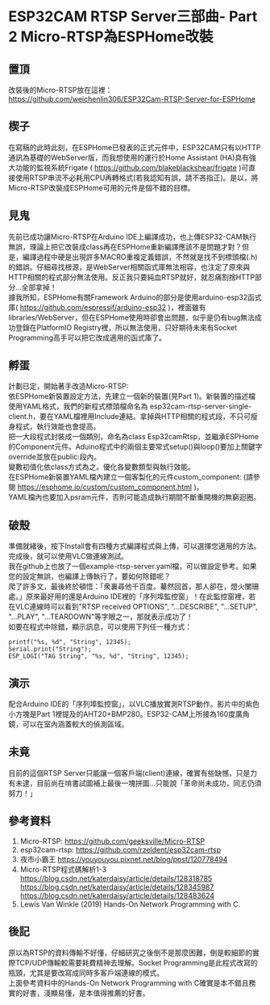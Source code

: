 # ESP32CAM RTSP Server三部曲- Part 2 Micro-RTSP為ESPHome改裝

## 置頂

改裝後的Micro-RTSP放在這裡：<https://github.com/weichenlin306/ESP32Cam-RTSP-Server-for-ESPHome>

## 楔子

在寫稿的此時此刻，在ESPHome已發表的正式元件中，ESP32CAM只有以HTTP通訊為基礎的WebServer版，而我想使用的運行於Home Assistant (HA)具有強大功能的監視系統Frigate ( <https://github.com/blakeblackshear/frigate> )可直接使用RTSP串流不必耗用CPU再轉格式(若我認知有誤，請不吝指正)。是以，將Micro-RTSP改裝成ESPHome可用的元件是個不錯的目標。

## 見鬼

先前已成功讓Micro-RTSP在Arduino IDE上編譯成功，也上傳ESP32-CAM執行無誤，理論上把它改裝成class再在ESPHome重新編譯應該不是問題才對？但是，編譯過程中硬是出現許多MACRO重複定義錯誤，不然就是找不到標頭檔(.h)的錯誤。仔細尋找根源，是WebServer相關函式庫無法相容，也注定了原來與HTTP相關的程式部分無法使用。反正我只要純血RTSP就好，就忍痛割捨HTTP部分...全部拿掉！  
據我所知，ESPHome有關Framework Arduino的部分是使用arduino-esp32函式庫( <https://github.com/espressif/arduino-esp32> )，裡面雖有libraries/WebServer，但在ESPHome使用時卻會出問題，似乎是仍有bug無法成功登錄在PlatformIO Registry裡，所以無法使用，只好期待未來有Socket Programming高手可以把它改成適用的函式庫了。

## 孵蛋

計劃已定，開始著手改造Micro-RTSP:  
依ESPHome新裝置設定方法，先建立一個新的裝置(見Part 1)。新裝置的描述檔使用YAML格式，我們的新程式標頭檔命名為 esp32cam-rtsp-server-single-client.h，要在YAML檔裡用Include連結。拿掉與HTTP相關的程式段，不只可瘦身程式，執行效能也會提高。  
把一大段程式封裝成一個類別，命名為class Esp32camRtsp，並繼承ESPHome的Component元件。Aduino程式中的兩個主要常式setup()與loop()要加上關鍵字override並放在public:段內。  
變數初值化依class方式為之。優化各變數類型與執行效能。  
在ESPHome新裝置YAML檔內建立一個客製化的元件custom_component: (請參閱 <https://esphome.io/custom/custom_component.html> )。  
YAML檔內也要加入psram元件，否則可能造成執行期間不斷重開機的無窮迴圈。

## 破殼

準備就緒後，按下Install會有四種方式編譯程式與上傳，可以選擇您適用的方法。完成後，就可以使用VLC做連線測試。  
我在github上也放了一個example-rtsp-server.yaml檔，可以做設定參考。如果您的設定無誤，也編譯上傳執行了，要如何除錯呢？  
爬了許多文，最後終於頓悟：「衆裏尋他千百度。驀然回首，那人卻在，燈火闌珊處。」原來最好用的還是Arduino IDE裡的「序列埠監控窗」！在此監控窗裡，若在VLC連線時可以看到"RTSP received OPTIONS", "...DESCRIBE", "...SETUP", "...PLAY", "...TEARDOWN"等字眼之一，那就表示成功了！  
如要在程式中除錯，顯示訊息，可以使用下列任一種方式：

    printf("%s, %d", "String", 12345);
    Serial.print("String");
    ESP_LOGI("TAG String", "%s, %d", "String", 12345);

## 演示

配合Arduino IDE的「序列埠監控窗」，以VLC播放實測RTSP動作。影片中的紫色小方塊是Part 1裡提及的AHT20+BMP280。ESP32-CAM上所接為160度廣角鏡，可以在室內涵蓋較大的偵測區域。

## 未竟

目前的這個RTSP Server只能讓一個客戶端(client)連線，確實有些缺憾，只是力有未逮，目前尚在啃書試圖補上最後一塊拼圖...只能說「革命尚未成功，同志仍須努力！」

## 參考資料

1. Micro-RTSP: <https://github.com/geeksville/Micro-RTSP>
2. esp32cam-rtsp: <https://github.com/rzeldent/esp32cam-rtsp>
3. 夜巿小霸王 <https://youyouyou.pixnet.net/blog/post/120778494>
4. Micro-RTSP程式碼解析1-3  
    <https://blog.csdn.net/katerdaisy/article/details/128318785>  
    <https://blog.csdn.net/katerdaisy/article/details/128345987>  
    <https://blog.csdn.net/katerdaisy/article/details/128483624>
5. Lewis Van Winkle (2019) Hands-On Network Programming with C.

## 後記

原以為RTSP的資料傳輸不好懂，仔細研究之後倒不是那麼困難，倒是較細節的實際TCP/UDP傳輸較需要耗費精神去理解。Socket Programming是此程式改寫的瓶頸，尤其是要改寫成同時多客戶端連線的模式。  
上面參考資料中的Hands-On Network Programming with C確實是本不錯且務實的好書，淺顯易懂，是本值得推薦的好書。
